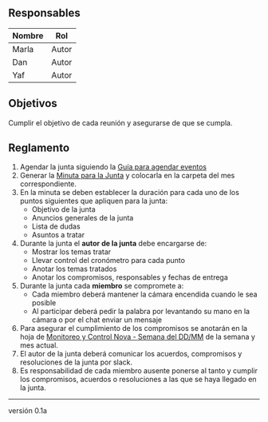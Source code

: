 ## Responsables
| Nombre    | Rol   | 
| --------- | ----- | 
| Marla     | Autor | 
| Dan       | Autor |
| Yaf       | Autor |

## Objetivos
Cumplir el objetivo de cada reunión y asegurarse de que se cumpla.


## Reglamento
1. Agendar la junta siguiendo la [Guía para agendar eventos](https://github.com/novaDepto/Nova/wiki/Gu%C3%ADa-para-agendar-eventos)
2. Generar la [Minuta para la Junta](https://docs.google.com/document/d/1k6VO5KwX-mtLj0ZjzU7Rezhc-J7_iJ3ESrvyFMy-uRY/edit?usp=sharing) y colocarla en la carpeta del mes correspondiente.
3. En la minuta se deben establecer la duración para cada uno de los puntos siguientes que apliquen para la junta:
      <ul>
          <li>Objetivo de la junta</li>
          <li>Anuncios generales de la junta</li>
          <li>Lista de dudas</li>
          <li>Asuntos a tratar</li>
      </ul>
4. Durante la junta el **autor de la junta** debe encargarse de: 
    <ul>
              <li>Mostrar los temas tratar</li>
              <li>Llevar control del cronómetro para cada punto</li>
              <li>Anotar los temas tratados</li>
              <li>Anotar los compromisos, responsables y fechas de entrega</li>
          </ul>
5. Durante la junta cada **miembro** se compromete a:
    <ul>
        <li>Cada miembro deberá mantener la cámara encendida cuando le sea posible</li>
        <li>Al participar deberá pedir la palabra por levantando su mano en la cámara o por el chat enviar un mensaje</li>
    </ul>
6. Para asegurar el cumplimiento de los compromisos se anotarán en la hoja de <a href=" https://docs.google.com/spreadsheets/d/1yLyZG1rzwxDMdS-tFSKhnuRWFt-bHZXBtndVOY_9UOI/edit?usp=sharing">Monitoreo y Control Nova - Semana del DD/MM</a> de la semana y mes actual.
7. El autor de la junta deberá comunicar los acuerdos, compromisos y resoluciones de la junta  por slack.
8. Es responsabilidad de cada miembro ausente ponerse al tanto y cumplir los compromisos, acuerdos o resoluciones a las que se haya llegado en la junta.

***
versión 0.1a